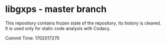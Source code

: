 # libgxps - master branch

This repository contains frozen state of the repository.
Its history is cleared. It is used only for static code
analysis with Codacy.

Commit Time: 1702017270